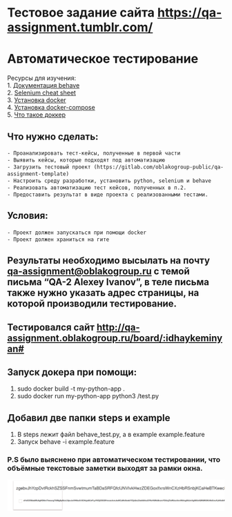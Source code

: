 # Тестовое задание сайта https://qa-assignment.tumblr.com/
# Автоматическое тестирование 
Ресурсы для изучения:  
    1. [Документация behave](https://behave.readthedocs.io/en/latest/)  
    2. [Selenium cheat sheet](http://allselenium.info/python-selenium-commands-cheat-sheet-frequently-used/)  
    3. [Установка docker](https://docs.docker.com/engine/install/ubuntu/)  
    4. [Установка docker-compose](https://docs.docker.com/compose/install/)  
    5. [Что такое доккер](https://proglib.io/p/docker/)  

## Что нужно сделать:

    - Проанализировать тест-кейсы, полученные в первой части
    - Выявить кейсы, которые подходят под автоматизацию
    - Загрузить тестовый проект (https://gitlab.com/oblakogroup-public/qa-assignment-template)
    - Настроить среду разработки, установить python, selenium и behave
    - Реализовать автоматизацию тест кейсов, полученных в п.2.
    - Предоставить результат в виде проекта с реализованными тестами.

## Условия:

    - Проект должен запускаться при помощи docker
    - Проект должен храниться на гите

## Результаты необходимо высылать на почту qa-assignment@oblakogroup.ru с темой письма “QA-2 Alexey Ivanov”,  в теле письма также нужно указать адрес страницы, на которой производили тестирование.


## Тестировался сайт http://qa-assignment.oblakogroup.ru/board/:idhaykeminyan#
## Запуск докера при помощи:
1. sudo docker build -t my-python-app .
2. sudo docker run my-python-app python3 /test.py
## Добавил две папки steps и example
1. В steps лежит файл behave_test.py, а в example example.feature
2. Запуск behave -i example.feature

### P.S было выяснено при автоматическом тестировании, что объёмные текстовые заметки выходят за рамки окна.
![Image](https://github.com/haykeminyan/Python/blob/master/Test_Oblako_group/Proof.png)